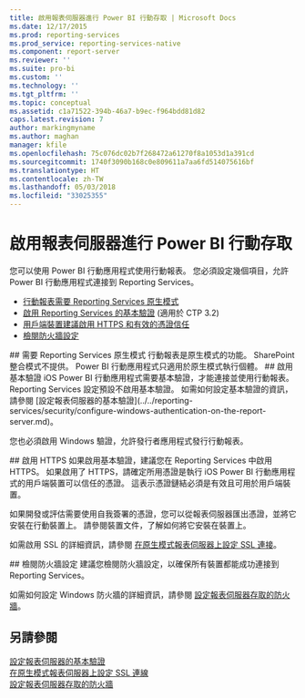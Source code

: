 ```yaml
---
title: 啟用報表伺服器進行 Power BI 行動存取 | Microsoft Docs
ms.date: 12/17/2015
ms.prod: reporting-services
ms.prod_service: reporting-services-native
ms.component: report-server
ms.reviewer: ''
ms.suite: pro-bi
ms.custom: ''
ms.technology: ''
ms.tgt_pltfrm: ''
ms.topic: conceptual
ms.assetid: c1a71522-394b-46a7-b9ec-f964bdd81d82
caps.latest.revision: 7
author: markingmyname
ms.author: maghan
manager: kfile
ms.openlocfilehash: 75c076dc02b7f268472a61270f8a1053d1a391cd
ms.sourcegitcommit: 1740f3090b168c0e809611a7aa6fd514075616bf
ms.translationtype: HT
ms.contentlocale: zh-TW
ms.lasthandoff: 05/03/2018
ms.locfileid: "33025355"
---
```

# <a name="enable-a-report-server-for-power-bi-mobile-access"></a>啟用報表伺服器進行 Power BI 行動存取
您可以使用 Power BI 行動應用程式使用行動報表。 您必須設定幾個項目，允許 Power BI 行動應用程式連接到 Reporting Services。  
  
-   [行動報表需要 Reporting Services 原生模式](#nativemode)  
-   [啟用 Reporting Services 的基本驗證](#basicauth) (適用於 CTP 3.2)  
-   [用戶端裝置建議啟用 HTTPS 和有效的憑證信任](#https)  
-   [檢閱防火牆設定](#firewall)  
  
<a name="nativemode"/>  
## <a name="reporting-services-native-mode-required"></a>需要 Reporting Services 原生模式  
行動報表是原生模式的功能。 SharePoint 整合模式不提供。 Power BI 行動應用程式只適用於原生模式執行個體。  
  
<a name="basicauth"/>  
## <a name="enable-basic-authentication"></a>啟用基本驗證  
iOS Power BI 行動應用程式需要基本驗證，才能連接並使用行動報表。 Reporting Services 設定預設不啟用基本驗證。 如需如何設定基本驗證的資訊，請參閱 [設定報表伺服器的基本驗證](../../reporting-services/security/configure-windows-authentication-on-the-report-server.md)。  
  
您也必須啟用 Windows 驗證，允許發行者應用程式發行行動報表。  
  
<a name="https"/>  
## <a name="enable-https"></a>啟用 HTTPS  
如果啟用基本驗證，建議您在 Reporting Services 中啟用 HTTPS。 如果啟用了 HTTPS，請確定所用憑證是執行 iOS Power BI 行動應用程式的用戶端裝置可以信任的憑證。 這表示憑證鏈結必須是有效且可用於用戶端裝置。  
  
如果開發或評估需要使用自我簽署的憑證，您可以從報表伺服器匯出憑證，並將它安裝在行動裝置上。 請參閱裝置文件，了解如何將它安裝在裝置上。  
  
如需啟用 SSL 的詳細資訊，請參閱 [在原生模式報表伺服器上設定 SSL 連接](../../reporting-services/security/configure-ssl-connections-on-a-native-mode-report-server.md)。  
  
<a name="firewall"/>  
## <a name="review-firewall-settings"></a>檢閱防火牆設定  
建議您檢閱防火牆設定，以確保所有裝置都能成功連接到 Reporting Services。   
  
如需如何設定 Windows 防火牆的詳細資訊，請參閱 [設定報表伺服器存取的防火牆](../../reporting-services/report-server/configure-a-firewall-for-report-server-access.md)。  
  
## <a name="see-also"></a>另請參閱  
  
[設定報表伺服器的基本驗證](../../reporting-services/security/configure-windows-authentication-on-the-report-server.md)  
[在原生模式報表伺服器上設定 SSL 連線](../../reporting-services/security/configure-ssl-connections-on-a-native-mode-report-server.md)  
[設定報表伺服器存取的防火牆](../../reporting-services/report-server/configure-a-firewall-for-report-server-access.md)  
  
  
  
  
  
  

